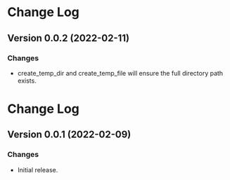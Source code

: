 # Change Log

## Version 0.0.2 (2022-02-11)

### Changes

- create_temp_dir and create_temp_file will ensure the full directory path exists.

# Change Log

## Version 0.0.1 (2022-02-09)

### Changes

- Initial release.
